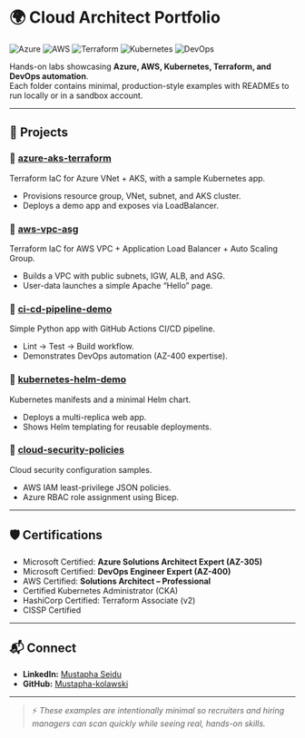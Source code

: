 # 🌍 Cloud Architect Portfolio  

![Azure](https://img.shields.io/badge/Azure-Cloud-blue?logo=microsoftazure)
![AWS](https://img.shields.io/badge/AWS-Cloud-orange?logo=amazonaws)
![Terraform](https://img.shields.io/badge/Terraform-IaC-purple?logo=terraform)
![Kubernetes](https://img.shields.io/badge/Kubernetes-Orchestration-blue?logo=kubernetes)
![DevOps](https://img.shields.io/badge/DevOps-CI%2FCD-green?logo=githubactions)

Hands-on labs showcasing **Azure, AWS, Kubernetes, Terraform, and DevOps automation**.  
Each folder contains minimal, production-style examples with READMEs to run locally or in a sandbox account.  

---

## 📂 Projects  

### 🔹 [azure-aks-terraform](./azure-aks-terraform)  
Terraform IaC for Azure VNet + AKS, with a sample Kubernetes app.  
- Provisions resource group, VNet, subnet, and AKS cluster.  
- Deploys a demo app and exposes via LoadBalancer.  

### 🔹 [aws-vpc-asg](./aws-vpc-asg)  
Terraform IaC for AWS VPC + Application Load Balancer + Auto Scaling Group.  
- Builds a VPC with public subnets, IGW, ALB, and ASG.  
- User-data launches a simple Apache “Hello” page.  

### 🔹 [ci-cd-pipeline-demo](./ci-cd-pipeline-demo)  
Simple Python app with GitHub Actions CI/CD pipeline.  
- Lint → Test → Build workflow.  
- Demonstrates DevOps automation (AZ-400 expertise).  

### 🔹 [kubernetes-helm-demo](./kubernetes-helm-demo)  
Kubernetes manifests and a minimal Helm chart.  
- Deploys a multi-replica web app.  
- Shows Helm templating for reusable deployments.  

### 🔹 [cloud-security-policies](./cloud-security-policies)  
Cloud security configuration samples.  
- AWS IAM least-privilege JSON policies.  
- Azure RBAC role assignment using Bicep.  

---

## 🛡 Certifications  

- Microsoft Certified: **Azure Solutions Architect Expert (AZ-305)**  
- Microsoft Certified: **DevOps Engineer Expert (AZ-400)**  
- AWS Certified: **Solutions Architect – Professional**  
- Certified Kubernetes Administrator (CKA)  
- HashiCorp Certified: Terraform Associate (v2)  
- CISSP Certified  

---

## 📬 Connect  
- **LinkedIn:** [Mustapha Seidu](https://www.linkedin.com/in/mustapha-sap-consultant)  
- **GitHub:** [Mustapha-kolawski](https://github.com/Mustapha-kolawski)  

---

> ⚡ *These examples are intentionally minimal so recruiters and hiring managers can scan quickly while seeing real, hands-on skills.*
